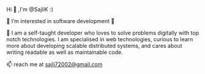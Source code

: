 Hi 👋 ,I'm @SajliK  :)

👀 I’m interested in software development 🥳

🌱 I am a self-taught developer who loves to solve problems digitally with top notch technologies. I am specialised in web technologies, curious to learn more about developing scalable distributed systems, and cares about writing readable as well as maintainable code.

📫 reach me at sajli72002@gmail.com
